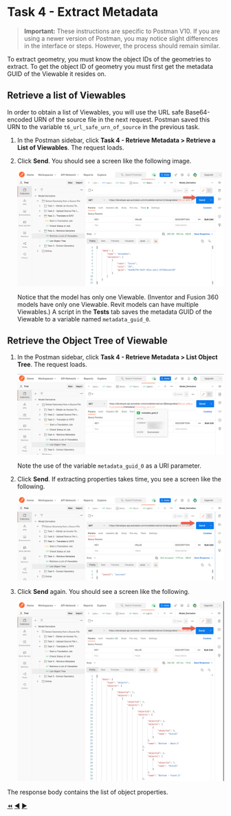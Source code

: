 # Task 4 - Extract Metadata

> **Important:** These instructions are specific to Postman V10. If you are using a newer version of Postman, you may notice slight differences in the interface or steps. However, the process should remain similar.

To extract geometry, you must know the object IDs of the geometries to extract. To get the object ID of geometry you must first get the metadata GUID of the Viewable it resides on.


## Retrieve a list of Viewables

In order to obtain a list of Viewables, you will use the URL safe Base64-encoded URN of the source file in the next request. Postman saved this URN to the variable `t6_url_safe_urn_of_source` in the previous task.

1. In the Postman sidebar, click **Task 4 - Retrieve Metadata > Retrieve a List of Viewables**. The request loads.

2. Click **Send**. You should see a screen like the following image.

   ![list viewables](../images/tutorial_06_task_4_retrieve_list_of_viewables_01.png "list viewables")

   Notice that the model has only one Viewable. (Inventor and Fusion 360 models have only one Viewable. Revit models can have multiple Viewables.) A script in the **Tests** tab saves the metadata GUID of the Viewable to a variable named `metadata_guid_0`.

## Retrieve the Object Tree of Viewable

1. In the Postman sidebar, click **Task 4 - Retrieve Metadata > List Object Tree**. The request loads.

   ![list objects](../images/tutorial_06_task_4_retrieve_object_tree_of_viewables_01.png "list objects")

   Note the use of the variable `metadata_guid_0` as a URI parameter.

2. Click **Send**. If extracting properties takes time, you see a screen like the following. 

   ![list objects success](../images/tutorial_06_task_4_retrieve_object_tree_of_viewables_02.png "list objects success")

3. Click **Send** again. You should see a screen like the following. 

   ![list objects success](../images/tutorial_06_task_4_retrieve_object_tree_of_viewables_03.png "list objects success")

The response body contains the list of object properties.

[:rewind:](../readme.md "readme.md") [:arrow_backward:](task-3.md "Previous task") [:arrow_forward:](task-5.md "Next task")

